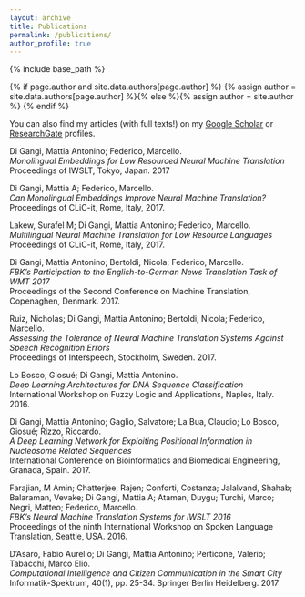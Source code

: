```yaml
---
layout: archive
title: Publications
permalink: /publications/
author_profile: true
---
```

{% include base_path %}

{% if page.author and site.data.authors[page.author] %}
  {% assign author = site.data.authors[page.author] %}{% else %}{% assign author = site.author %}
{% endif %}

You can also find my articles (with full texts!) on my <u><a href="{{ author.googlescholar }}" > Google Scholar</a></u> 
or <u><a href="{{ author.researchgate }}"> ResearchGate</a></u> profiles.

Di Gangi, Mattia Antonino; Federico, Marcello.  
*Monolingual Embeddings for Low Resourced Neural Machine Translation*
Proceedings of IWSLT, Tokyo, Japan. 2017

Di Gangi, Mattia A; Federico, Marcello.  
*Can Monolingual Embeddings Improve Neural Machine Translation?*  
Proceedings of CLiC-it, Rome, Italy, 2017.

Lakew, Surafel M; Di Gangi, Mattia Antonino; Federico, Marcello.  
*Multilingual Neural Machine Translation for Low Resource Languages*  
Proceedings of CLiC-it, Rome, Italy, 2017.

Di Gangi, Mattia Antonino; Bertoldi, Nicola; Federico, Marcello.  
*FBK’s Participation to the English-to-German News Translation Task of WMT 2017*  
Proceedings of the Second Conference on Machine Translation, Copenaghen, Denmark. 2017.

Ruiz, Nicholas; Di Gangi, Mattia Antonino; Bertoldi, Nicola; Federico, Marcello.  
*Assessing the Tolerance of Neural Machine Translation Systems Against Speech Recognition Errors*  
Proceedings of Interspeech, Stockholm, Sweden. 2017.

Lo Bosco, Giosué; Di Gangi, Mattia Antonino.  
*Deep Learning Architectures for DNA Sequence Classification*  
International Workshop on Fuzzy Logic and Applications, Naples, Italy. 2016.

Di Gangi, Mattia Antonino; Gaglio, Salvatore; La Bua, Claudio; Lo Bosco, Giosué; Rizzo, Riccardo.  
*A Deep Learning Network for Exploiting Positional Information in Nucleosome Related Sequences*  
International Conference on Bioinformatics and Biomedical Engineering, Granada, Spain. 2017.

Farajian, M Amin; Chatterjee, Rajen; Conforti, Costanza; Jalalvand, Shahab; Balaraman, Vevake; Di Gangi, Mattia A; Ataman, Duygu; Turchi, Marco; Negri, Matteo; Federico, Marcello.  
*FBK’s Neural Machine Translation Systems for IWSLT 2016*  
Proceedings of the ninth International Workshop on Spoken Language Translation, Seattle, USA. 2016.

D’Asaro, Fabio Aurelio; Di Gangi, Mattia Antonino; Perticone, Valerio; Tabacchi, Marco Elio.  
*Computational Intelligence and Citizen Communication in the Smart City*  
Informatik-Spektrum, 40(1), pp. 25-34. Springer Berlin Heidelberg. 2017